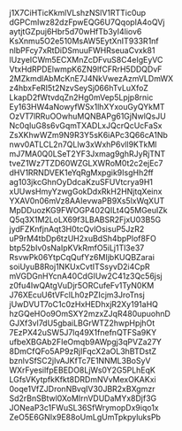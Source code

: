 j1X7CiHTicKkmlVLshzNSlV1RTTic0up
dGPCmIwz82dzFpwEQG6U7QqopIA4oQVj
aytjtGZpuj6Hbr5d70wHfTb3yI4liov6
KsXnmu5O2e510MsAW5EytXnIT933R1nf
nlbPFcy7xRtDiDSmuuFWHRseuaCvxk81
lUzyeICWm5ECXMnZcDFvuS8C4eIgEyVC
VtxHdRPDElwmpK6ZN9lfCFRrH5DDQDvF
2MZkmdlAbMcKnE7J4NkVwezAzmVLDmWX
z4hbxFeRI5t2NzvSeySj066hTvLuXfoZ
LkapD2fWtvdqZn2Hg0mVep5Lpjp8rnic
Ey163HW4aNowyfWSx1lhXYxouGyQYkMT
OzVT7lRRuOOwhuMQNBAPg61GjNwlQsJU
Nc0qIuG8s6vGqmTXADLxJQcrQcUcFaSx
ZsXKhwWZm9N9R3Y5sK6iAPc3Q66cA1Nb
nwv0ATLCL2n7QLlw3xWxhP6vll9KTkMl
mJ7MA0Q0LSeT2YF3Jxmag9ghRJyRjTNT
tveZ1Wz7TZD60WZGLXWRoM0t2c2ejEc7
dHV1RRNDVEK1eYqRgMxpgik9IsgHh2ff
ag103jkcGhnOyDdcaKzuSFUVtcrya9H1
xUUwsHmyYzwgGokDdxRkH2HNjtqXeinx
YXAV0n06mVz8AAIevwaPB9Xs5lxWqXUT
MpDDuozKG9FWOGP402QILt4Q5MGeuIZk
Q5q3X1M2LoLX69f3LBABSR2FjxU03B5G
jydFZKnfjnAqt3H0tcQvlOsisuP5JzR2
uP9rM4tbDp6tzUH2xuBdSh4bpPlof8FO
btp52bIv0sNaIpKVkRmfO5iLj1Tl3e37
RsvwPk06YtpCqQufYz6MIjbKUQBZarai
soiUyuB8Roj1NKUxCvtITSsyvD2i4CpR
mVGDGnHYcnA40CdGIUw2C41z3Qc56jsj
z0fu4IwQAtgVuDjr5ORCufeFv1TyN0KM
J76XEcuU6tVFclLh0zPZIcjm3JroTnsj
jUwDVUT7oC1c0zHxHEDhxjR2Xy191aHQ
hzGQeHOo9OmSXY2mzxZJqR480upuohnD
GJXf3vl7dU5gbaiLBGrWTZ2hwpHpjhOt
7EzPX42uSW5J7lq49X1fnefnQTFSa9KY
ufbeXBGAb2FIeOmqb9AWpgj3qPVZa27Y
8DmCfQFo5AP9zRjIFqcX2aOL3hBTDstZ
bznlvSfSC2jlvAJKfTc7E1NNML3BoSyV
WXrFyesilfpEBEDO8LjWs0Y2G5PLhEqK
LGfsVKytpfkKfkt8DRDmNVvMexOKAKxi
0oqe1VfZJDronNBvqIV30JBR2xBXgmzr
Sd2rBnSBtwl0XoMIrnVDUDaMYx8Djf3G
JONeaP3c1FWuSL36SfWrymopDx9iqo1x
ZeO5E6GNIx9E88oUmLgUmTpkpyluksPb
